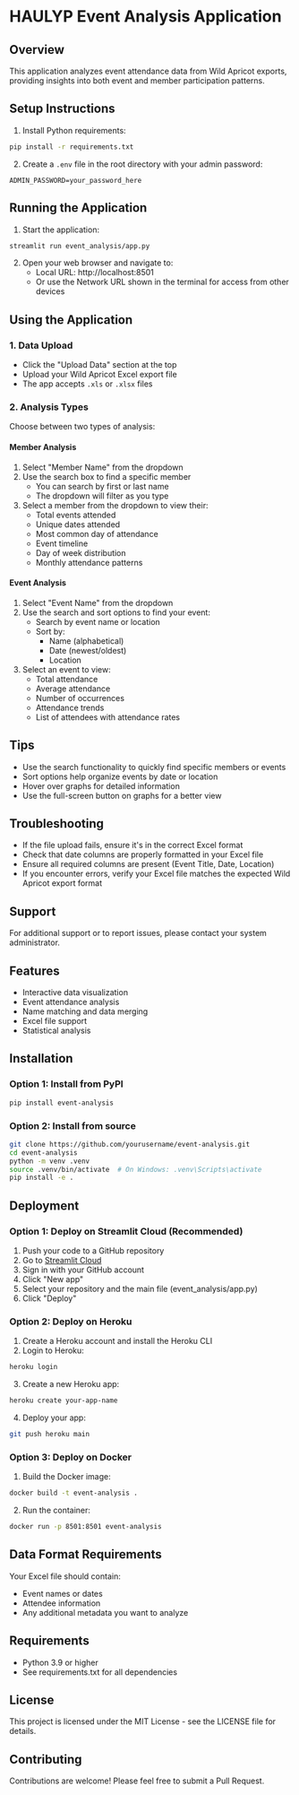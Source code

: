 # HAULYP Event Analysis Application

## Overview
This application analyzes event attendance data from Wild Apricot exports, providing insights into both event and member participation patterns.

## Setup Instructions

1. Install Python requirements:
```bash
pip install -r requirements.txt
```

2. Create a `.env` file in the root directory with your admin password:
```
ADMIN_PASSWORD=your_password_here
```

## Running the Application

1. Start the application:
```bash
streamlit run event_analysis/app.py
```

2. Open your web browser and navigate to:
   - Local URL: http://localhost:8501
   - Or use the Network URL shown in the terminal for access from other devices

## Using the Application

### 1. Data Upload
- Click the "Upload Data" section at the top
- Upload your Wild Apricot Excel export file
- The app accepts `.xls` or `.xlsx` files

### 2. Analysis Types
Choose between two types of analysis:

#### Member Analysis
1. Select "Member Name" from the dropdown
2. Use the search box to find a specific member
   - You can search by first or last name
   - The dropdown will filter as you type
3. Select a member from the dropdown to view their:
   - Total events attended
   - Unique dates attended
   - Most common day of attendance
   - Event timeline
   - Day of week distribution
   - Monthly attendance patterns

#### Event Analysis
1. Select "Event Name" from the dropdown
2. Use the search and sort options to find your event:
   - Search by event name or location
   - Sort by:
     - Name (alphabetical)
     - Date (newest/oldest)
     - Location
3. Select an event to view:
   - Total attendance
   - Average attendance
   - Number of occurrences
   - Attendance trends
   - List of attendees with attendance rates

## Tips
- Use the search functionality to quickly find specific members or events
- Sort options help organize events by date or location
- Hover over graphs for detailed information
- Use the full-screen button on graphs for a better view

## Troubleshooting
- If the file upload fails, ensure it's in the correct Excel format
- Check that date columns are properly formatted in your Excel file
- Ensure all required columns are present (Event Title, Date, Location)
- If you encounter errors, verify your Excel file matches the expected Wild Apricot export format

## Support
For additional support or to report issues, please contact your system administrator.

## Features

- Interactive data visualization
- Event attendance analysis
- Name matching and data merging
- Excel file support
- Statistical analysis

## Installation

### Option 1: Install from PyPI
```bash
pip install event-analysis
```

### Option 2: Install from source
```bash
git clone https://github.com/yourusername/event-analysis.git
cd event-analysis
python -m venv .venv
source .venv/bin/activate  # On Windows: .venv\Scripts\activate
pip install -e .
```

## Deployment

### Option 1: Deploy on Streamlit Cloud (Recommended)

1. Push your code to a GitHub repository
2. Go to [Streamlit Cloud](https://share.streamlit.io/)
3. Sign in with your GitHub account
4. Click "New app"
5. Select your repository and the main file (event_analysis/app.py)
6. Click "Deploy"

### Option 2: Deploy on Heroku

1. Create a Heroku account and install the Heroku CLI
2. Login to Heroku:
```bash
heroku login
```

3. Create a new Heroku app:
```bash
heroku create your-app-name
```

4. Deploy your app:
```bash
git push heroku main
```

### Option 3: Deploy on Docker

1. Build the Docker image:
```bash
docker build -t event-analysis .
```

2. Run the container:
```bash
docker run -p 8501:8501 event-analysis
```

## Data Format Requirements

Your Excel file should contain:
- Event names or dates
- Attendee information
- Any additional metadata you want to analyze

## Requirements

- Python 3.9 or higher
- See requirements.txt for all dependencies

## License

This project is licensed under the MIT License - see the LICENSE file for details.

## Contributing

Contributions are welcome! Please feel free to submit a Pull Request. 